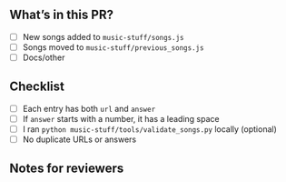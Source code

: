## What’s in this PR?
- [ ] New songs added to `music-stuff/songs.js`
- [ ] Songs moved to `music-stuff/previous_songs.js`
- [ ] Docs/other

## Checklist
- [ ] Each entry has both `url` and `answer`
- [ ] If `answer` starts with a number, it has a leading space
- [ ] I ran `python music-stuff/tools/validate_songs.py` locally (optional)
- [ ] No duplicate URLs or answers

## Notes for reviewers